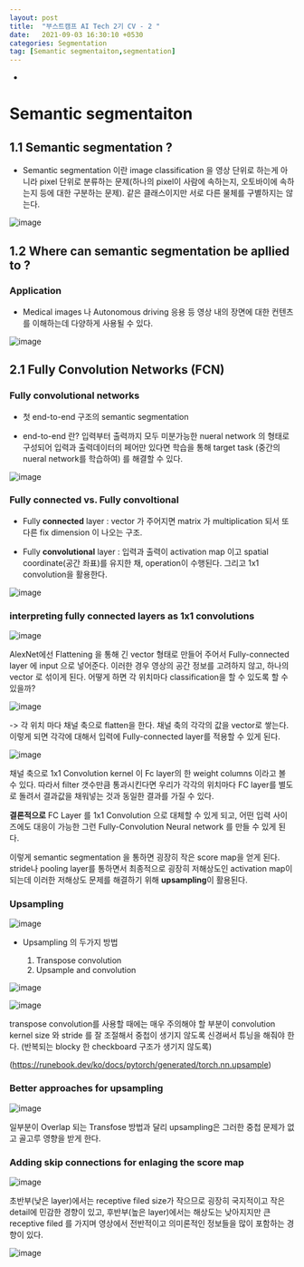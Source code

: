 ```yaml
---
layout: post
title:  "부스트캠프 AI Tech 2기 CV - 2 "
date:   2021-09-03 16:30:10 +0530
categories: Segmentation
tag: [Semantic segmentaiton,segmentation]
---
```



-



# Semantic segmentaiton

## 1.1 Semantic segmentation ?

- Semantic segmentation 이란 image classification 을 영상 단위로 하는게 아니라 pixel 단위로 분류하는 문제(하나의 pixel이 사람에 속하는지, 오토바이에 속하는지 등에 대한 구분하는 문제). 같은 클래스이지만 서로 다른 물체를 구별하지는 않는다.

![image](https://user-images.githubusercontent.com/61610411/132726433-4b604f66-ffee-44b8-9350-8878ca814083.png)

## 1.2 Where can semantic segmentation be apllied to ?

### Application

- Medical images 나 Autonomous driving 응용 등 영상 내의 장면에 대한 컨텐츠를 이해하는데 다양하게 사용될 수 있다.

![image](https://user-images.githubusercontent.com/61610411/132726935-44217686-cf2c-45c5-8858-328fa2f7d64d.png)


## 2.1 Fully Convolution Networks (FCN)

### Fully convolutional networks

- 첫 end-to-end 구조의 semantic segmentation

- end-to-end 란? 입력부터 출력까지 모두 미분가능한 nueral network 의 형태로 구성되어 입력과 출력데이터의 페어만 있다면 학습을 통해 target task (중간의 nueral network를 학습하여) 를 해결할 수 있다.


![image](https://user-images.githubusercontent.com/61610411/132728155-34cbc1f2-50b8-4c1c-8dab-3f5eb57104e6.png)


### Fully connected vs. Fully convoltional

- Fully **connected** layer : vector 가 주어지면 matrix 가 multiplication 되서 또 다른 fix dimension 이 나오는 구조.

- Fully **convolutional** layer : 입력과 출력이 activation map 이고 spatial coordinate(공간 좌표)를 유지한 채, operation이 수행된다. 그리고 1x1 convolution을 활용한다.

![image](https://user-images.githubusercontent.com/61610411/132728932-25821b17-5da6-4b9d-af97-d7c372d95da0.png)


### interpreting fully connected layers as 1x1 convolutions

![image](https://user-images.githubusercontent.com/61610411/132780348-1d15d5d5-2478-4957-9b93-15e7aba0f7a2.png)

AlexNet에선 Flattening 을 통해 긴 vector 형태로 만들어 주어서 Fully-connected layer 에 input 으로 넣어준다. 이러한 경우 영상의 공간 정보를 고려하지 않고, 하나의 vector 로 섞이게 된다. 어떻게 하면 각 위치마다 classification을 할 수 있도록 할 수 있을까? 

![image](https://user-images.githubusercontent.com/61610411/132780409-8d77e2a8-c49b-4f2d-a77c-62846b216a7d.png)

 -> 각 위치 마다 채널 축으로 flatten을 한다. 채널 축의 각각의 값을 vector로 쌓는다. 이렇게 되면 각각에 대해서 입력에 Fully-connected layer를 적용할 수 있게 된다.

 ![image](https://user-images.githubusercontent.com/61610411/132780780-9ea11928-ecb1-49ab-9096-72d7ecbd6d94.png)

채널 축으로 1x1 Convolution kernel 이 Fc layer의 한 weight columns 이라고 볼 수 있다. 따라서 filter 갯수만큼 통과시킨다면 우리가 각각의 위치마다 FC layer를 별도로 돌려서 결과값을 채워넣는 것과 동일한 결과를 가질 수 있다.

**결론적으로** FC Layer 를 1x1 Convolution 으로 대체할 수 있게 되고, 어떤 입력 사이즈에도 대응이 가능한 그런 Fully-Convolution Neural network 를 만들 수 있게 된다.

이렇게 semantic segmentation 을 통하면 굉장히 작은 score map을 얻게 된다. stride나 pooling layer를 통하면서 최종적으로 굉장히 저해상도인 activation map이 되는데 이러한 저해상도 문제를 해결하기 위해 **upsampling**이 활용된다.


### Upsampling

![image](https://user-images.githubusercontent.com/61610411/132781360-18f4bb8b-e461-4c0e-897a-cb66e1f79800.png)

- Upsampling 의 두가지 방법

    1. Transpose convolution
    2. Upsample and convolution

![image](https://user-images.githubusercontent.com/61610411/132782241-f5bce3b9-75ef-420d-bad3-1e415695fc82.png)

![image](https://user-images.githubusercontent.com/61610411/132782348-b1e8c6f6-8e36-491f-b1e7-9db5dfa3205b.png)

transpose convolution를 사용할 때에는 매우 주의해야 할 부분이 convolution kernel size 와 stride 를 잘 조절해서 중첩이 생기지 않도록 신경써서 튜닝을 해줘야 한다. (반복되는 blocky 한 checkboard 구조가 생기지 않도록)

(https://runebook.dev/ko/docs/pytorch/generated/torch.nn.upsample)

### Better approaches for upsampling

![image](https://user-images.githubusercontent.com/61610411/132785793-61eaea88-99a8-48c9-a215-03c4a4ab4364.png)

일부분이 Overlap 되는 Transfose 방법과 달리 upsampling은 그러한 중첩 문제가 없고 골고루 영향을 받게 한다. 

### Adding skip connections for enlaging the score map

![image](https://user-images.githubusercontent.com/61610411/132786028-1dff3853-4386-462b-b7e1-ae098a53a107.png)

초반부(낮은 layer)에서는 receptive filed size가 작으므로 굉장히 국지적이고 작은 detail에 민감한 경향이 있고, 후반부(높은 layer)에서는 해상도는 낮아지지만 큰 receptive filed 를 가지며 영상에서 전반적이고 의미론적인 정보들을 많이 포함하는 경향이 있다.

![image](https://user-images.githubusercontent.com/61610411/132786506-afb2e082-6d3e-4181-bcdb-0251c56daac9.png)
